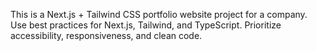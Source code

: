 <!-- Use this file to provide workspace-specific custom instructions to Copilot. For more details, visit https://code.visualstudio.com/docs/copilot/copilot-customization#_use-a-githubcopilotinstructionsmd-file -->

This is a Next.js + Tailwind CSS portfolio website project for a company. Use best practices for Next.js, Tailwind, and TypeScript. Prioritize accessibility, responsiveness, and clean code.
